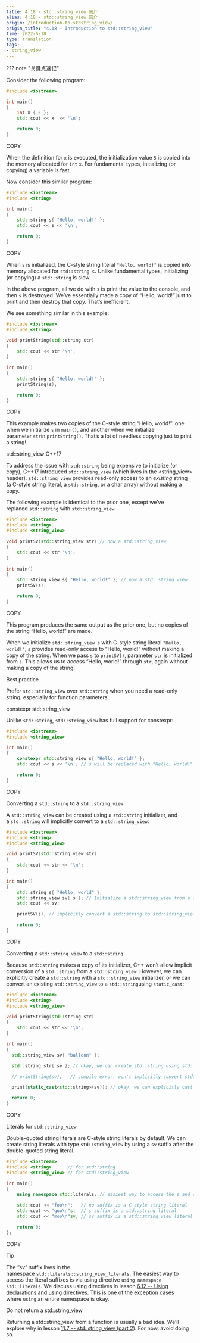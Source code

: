 ```yaml
---
title: 4.18 - std::string_view 简介
alias: 4.18 - std::string_view 简介
origin: /introduction-to-stdstring_view/
origin_title: "4.18 — Introduction to std::string_view"
time: 2022-6-18
type: translation
tags:
- string_view
---
```


??? note "关键点速记"
	

Consider the following program:

```cpp
#include <iostream>

int main()
{
    int x { 5 };
    std::cout << x  << '\n';

    return 0;
}
```

COPY

When the definition for `x` is executed, the initialization value `5` is copied into the memory allocated for `int` `x`. For fundamental types, initializing (or copying) a variable is fast.

Now consider this similar program:

```cpp
#include <iostream>
#include <string>

int main()
{
    std::string s{ "Hello, world!" };
    std::cout << s << '\n';

    return 0;
}
```

COPY

When `s` is initialized, the C-style string literal `"Hello, world!"` is copied into memory allocated for `std::string s`. Unlike fundamental types, initializing (or copying) a `std::string` is slow.

In the above program, all we do with `s` is print the value to the console, and then `s` is destroyed. We’ve essentially made a copy of “Hello, world!” just to print and then destroy that copy. That’s inefficient.

We see something similar in this example:

```cpp
#include <iostream>
#include <string>

void printString(std::string str)
{
    std::cout << str '\n';
}

int main()
{
    std::string s{ "Hello, world!" };
    printString(s);

    return 0;
}
```

COPY

This example makes two copies of the C-style string “Hello, world!”: one when we initialize `s` in `main()`, and another when we initialize parameter `str`in `printString()`. That’s a lot of needless copying just to print a string!

std::string_view C++17

To address the issue with `std::string` being expensive to initialize (or copy), C++17 introduced `std::string_view` (which lives in the <string_view> header). `std::string_view` provides read-only access to an _existing_ string (a C-style string literal, a `std::string`, or a char array) without making a copy.

The following example is identical to the prior one, except we’ve replaced `std::string` with `std::string_view`.

```cpp
#include <iostream>
#include <string>
#include <string_view>

void printSV(std::string_view str) // now a std::string_view
{
    std::cout << str '\n';
}

int main()
{
    std::string_view s{ "Hello, world!" }; // now a std::string_view
    printSV(s);

    return 0;
}
```

COPY

This program produces the same output as the prior one, but no copies of the string “Hello, world!” are made.

When we initialize `std::string_view s` with C-style string literal `"Hello, world!"`, `s` provides read-only access to “Hello, world!” without making a copy of the string. When we pass `s` to `printSV()`, parameter `str` is initialized from `s`. This allows us to access “Hello, world!” through `str`, again without making a copy of the string.

Best practice

Prefer `std::string_view` over `std::string` when you need a read-only string, especially for function parameters.

constexpr std::string_view

Unlike `std::string`, `std::string_view` has full support for constexpr:

```cpp
#include <iostream>
#include <string_view>

int main()
{
    constexpr std::string_view s{ "Hello, world!" };
    std::cout << s << '\n'; // s will be replaced with "Hello, world!" at compile-time

    return 0;
}
```

COPY

Converting a `std::string` to a `std::string_view`

A `std::string_view` can be created using a `std::string` initializer, and a `std::string` will implicitly convert to a `std::string_view`:

```cpp
#include <iostream>
#include <string>
#include <string_view>

void printSV(std::string_view str)
{
    std::cout << str << '\n';
}

int main()
{
    std::string s{ "Hello, world" };
    std::string_view sv{ s }; // Initialize a std::string_view from a std::string
    std::cout << sv;

    printSV(s); // implicitly convert a std::string to std::string_view

    return 0;
}
```

COPY

Converting a `std::string_view` to a `std::string`

Because `std::string` makes a copy of its initializer, C++ won’t allow implicit conversion of a `std::string` from a `std::string_view`. However, we can explicitly create a `std::string` with a `std::string_view` initializer, or we can convert an existing `std::string_view` to a `std::string`using `static_cast`:

```cpp
#include <iostream>
#include <string>
#include <string_view>

void printString(std::string str)
{
    std::cout << str << '\n';
}

int main()
{
  std::string_view sv{ "balloon" };

  std::string str{ sv }; // okay, we can create std::string using std::string_view initializer

  // printString(sv);   // compile error: won't implicitly convert std::string_view to a std::string

  print(static_cast<std::string>(sv)); // okay, we can explicitly cast a std::string_view to a std::string

  return 0;
}
```

COPY

Literals for `std::string_view`

Double-quoted string literals are C-style string literals by default. We can create string literals with type `std::string_view` by using a `sv` suffix after the double-quoted string literal.

```cpp
#include <iostream>
#include <string>      // for std::string
#include <string_view> // for std::string_view

int main()
{
    using namespace std::literals; // easiest way to access the s and sv suffixes

    std::cout << "foo\n";   // no suffix is a C-style string literal
    std::cout << "goo\n"s;  // s suffix is a std::string literal
    std::cout << "moo\n"sv; // sv suffix is a std::string_view literal

    return 0;
};
```

COPY

Tip

The “sv” suffix lives in the namespace `std::literals::string_view_literals`. The easiest way to access the literal suffixes is via using directive `using namespace std::literals`. We discuss using directives in lesson [6.12 -- Using declarations and using directives](https://www.learncpp.com/cpp-tutorial/using-declarations-and-using-directives/). This is one of the exception cases where `using` an entire namespace is okay.

Do not return a std::string_view

Returning a std::string_view from a function is usually a bad idea. We’ll explore why in lesson [11.7 -- std::string_view (part 2)](https://www.learncpp.com/cpp-tutorial/stdstring_view-part-2/). For now, avoid doing so.